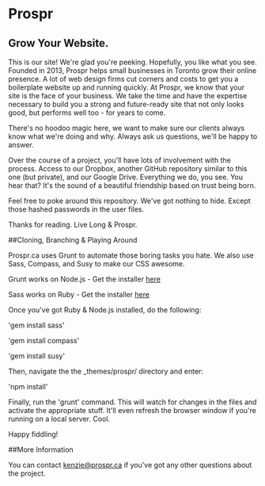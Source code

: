 # Prospr
## Grow Your Website.

This is our site! We're glad you're peeking. Hopefully, you like what you see.
Founded in 2013, Prospr helps small businesses in Toronto grow their online presence.
A lot of web design firms cut corners and costs to get you a boilerplate website up and running quickly.
At Prospr, we know that your site is the face of your business. We take the time and have the expertise necessary to build you a strong and future-ready site
that not only looks good, but performs well too - for years to come.

There's no hoodoo magic here, we want to make sure our clients always know what we're doing and why. Always ask us questions, we'll be happy to answer.

Over the course of a project, you'll have lots of involvement with the process. Access to our Dropbox, another GitHub repository similar to this one (but private), 
and our Google Drive. Everything we do, you see. You hear that? It's the sound of a beautiful friendship based on trust being born.

Feel free to poke around this repository. We've got nothing to hide. Except those hashed passwords in the user files.

Thanks for reading. Live Long & Prospr.

##Cloning, Branching & Playing Around

Prospr.ca uses Grunt to automate those boring tasks you hate. We also use Sass, Compass, and Susy to make our CSS awesome.

Grunt works on Node.js - Get the installer [here](http://nodejs.org/)

Sass works on Ruby - Get the installer [here](http://rubyinstaller.org/)

Once you've got Ruby & Node.js installed, do the following:

'gem install sass'

'gem install compass'

'gem install susy'

Then, navigate the the _themes/prospr/ directory and enter:

'npm install'

Finally, run the 'grunt' command. This will watch for changes in the files and activate the appropriate stuff.
It'll even refresh the browser window if you're running on a local server. Cool.

Happy fiddling!

##More Information

You can contact kenzie@prospr.ca if you've got any other questions about the project.